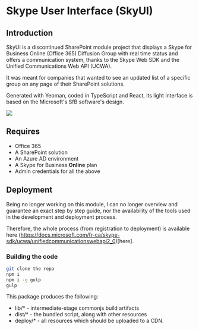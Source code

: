 # Skype User Interface (SkyUI)

## Introduction

SkyUI is a discontinued SharePoint module project that displays a Skype for Business Online (Office 365) Diffusion Group with real time status and offers a communication system, thanks to the Skype Web SDK and the Unified Communications Web API (UCWA).

It was meant for companies that wanted to see an updated list of a specific group on any page of their SharePoint solutions.

Generated with Yeoman, coded in TypeScript and React, its light interface is based on the Microsoft's SfB software's design.

![](https://i.imgur.com/QsJ0VGz.png)

## Requires

* Office 365
* A SharePoint solution
* An Azure AD environment
* A Skype for Business **Online** plan
* Admin credentials for all the above

## Deployment

Being no longer working on this module, I can no longer overview and guarantee an exact step by step guide, nor the availability of the tools used in the development and deployment process.

Therefore, the whole process (from registration to deployment) is available here (https://docs.microsoft.com/fr-ca/skype-sdk/ucwa/unifiedcommunicationswebapi2_0)[here].

### Building the code

```bash
git clone the repo
npm i
npm i -g gulp
gulp
```

This package produces the following:

* lib/* - intermediate-stage commonjs build artifacts
* dist/* - the bundled script, along with other resources
* deploy/* - all resources which should be uploaded to a CDN.
